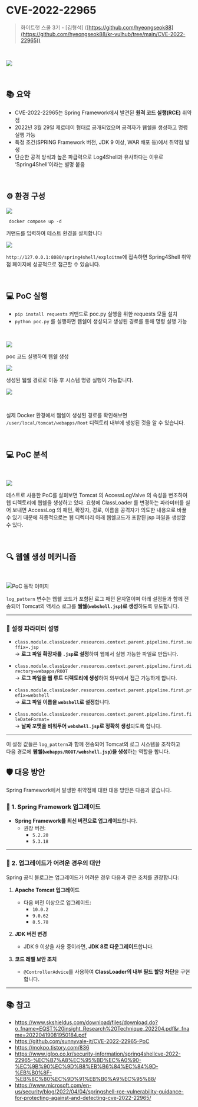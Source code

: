 # CVE-2022-22965

> 화이트햇 스쿨 3기 - [김형석] ([https://github.com/hyeongseok88](https://github.com/hyeongseok88/kr-vulhub/tree/main/CVE-2022-22965))

<br>

![](img/spring4shell-logo2.png)
 
<br/>

## 📚 요약

- CVE-2022-22965는 Spring Framework에서 발견된 **원격 코드 실행(RCE)** 취약점
- 2022년 3월 29일 제로데이 형태로 공개되었으며 공격자가 웹쉘을 생성하고 명령 실행 가능
- 특정 조건(SPRING Framework 버전, JDK 9 이상, WAR 배포 등)에서 취약점 발생
- 단순한 공격 방식과 높은 파급력으로 Log4Shell과 유사하다는 이유로 ‘Spring4Shell’이라는 별명 붙음

<br/>

## ⚙️ 환경 구성

![](img/es.png)

```console
 docker compose up -d
```

커맨드를 입력하여 테스트 환경을 설치합니다
<br>

![](img/main.png)


`http://127.0.0.1:8080/spring4shell/exploitme`에 접속하면 Spring4Shell 취약점 페이지에 성공적으로 접근할 수 있습니다.


<br/>

## 💻 PoC 실행

- `pip install requests` 커맨드로 poc.py 실행을 위한 requests 모듈 설치
- `python poc.py` 를 실행하면 웹쉘이 생성되고 생성된 경로를 통해 명령 실행 가능
<br>

![](img/attack.png)


poc 코드 실행하여 웹쉘 생성

![](img/exc.png)


생성된 웹쉘 경로로 이동 후 시스템 명령 실행이 가능합니다.

![](img/webshell_loc2.png)

<br>

실제 Docker 환경에서 웹쉘이 생성된 경로를 확인해보면 `/user/local/tomcat/webapps/Root` 디렉토리 내부에 생성된 것을 알 수 있습니다.

<br>

## 💻 PoC 분석
<br>

![](img/poc.png)


테스트로 사용한 PoC를 살펴보면 Tomcat 의 AccessLogValve 의 속성을 변조하여 웹 디렉토리에
웹쉘을 생성하고 있다. 요청에 ClassLoader 를 변경하는 파라미터를 실어 보내면 AccessLog 의
패턴, 확장자, 경로, 이름을 공격자가 의도한 내용으로 바꿀 수 있기 때문에 최종적으로는 웹
디렉터리 아래 웹쉘코드가 포함된 jsp 파일을 생성할 수 있다.

<br>

## 🔍 웹쉘 생성 메커니즘
<br>

![PoC 동작 이미지](img/p1.png)

`log_pattern` 변수는 웹쉘 코드가 포함된 로그 패턴 문자열이며 아래 설정들과 함께 전송되어 Tomcat의 액세스 로그를 **웹쉘(`webshell.jsp`)로 생성**하도록 유도합니다.

---

### 📌 설정 파라미터 설명

- `class.module.classLoader.resources.context.parent.pipeline.first.suffix=.jsp`  
  → **로그 파일 확장자를 `.jsp`로 설정**하여 웹에서 실행 가능한 파일로 만듭니다.

- `class.module.classLoader.resources.context.parent.pipeline.first.directory=webapps/ROOT`  
  → **로그 파일을 웹 루트 디렉토리에 생성**하여 외부에서 접근 가능하게 합니다.

- `class.module.classLoader.resources.context.parent.pipeline.first.prefix=webshell`  
  → **로그 파일 이름을 `webshell`로 설정**합니다.

- `class.module.classLoader.resources.context.parent.pipeline.first.fileDateFormat=`  
  → **날짜 포맷을 비워두어 `webshell.jsp`로 정확히 생성**되도록 합니다.

---

이 설정 값들은 `log_pattern`과 함께 전송되어 Tomcat의 로그 시스템을 조작하고  
다음 경로에 **웹쉘(`webapps/ROOT/webshell.jsp`)을 생성**하는 역할을 합니다.

## 🛡️ 대응 방안

Spring Framework에서 발생한 취약점에 대한 대응 방안은 다음과 같습니다.

### 🔹 1. Spring Framework 업그레이드

- **Spring Framework를 최신 버전으로 업그레이드**합니다.
  - 권장 버전:
    - `5.2.20`
    - `5.3.18`

---

### 🔹 2. 업그레이드가 어려운 경우의 대안

Spring 공식 블로그는 업그레이드가 어려운 경우 다음과 같은 조치를 권장합니다:

1. **Apache Tomcat 업그레이드**
   - 다음 버전 이상으로 업그레이드:
     - `10.0.2`
     - `9.0.62`
     - `8.5.78`

2. **JDK 버전 변경**
   - JDK 9 이상을 사용 중이라면, **JDK 8로 다운그레이드**합니다.

3. **코드 레벨 보안 조치**
   - `@ControllerAdvice`를 사용하여 **ClassLoader의 내부 필드 할당 차단**을 구현합니다.

---

## 📚 참고

- https://www.skshieldus.com/download/files/download.do?o_fname=EQST%20insight_Research%20Technique_202204.pdf&r_fname=20220419081950184.pdf
- https://github.com/sunnyvale-it/CVE-2022-22965-PoC
- https://mokpo.tistory.com/836
- https://www.igloo.co.kr/security-information/spring4shellcve-2022-22965-%EC%B7%A8%EC%95%BD%EC%A0%90-%EC%9B%90%EC%9D%B8%EB%B6%84%EC%84%9D-%EB%B0%8F-%EB%8C%80%EC%9D%91%EB%B0%A9%EC%95%88/
- https://www.microsoft.com/en-us/security/blog/2022/04/04/springshell-rce-vulnerability-guidance-for-protecting-against-and-detecting-cve-2022-22965/






